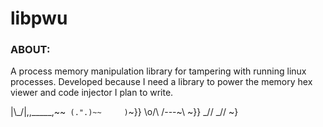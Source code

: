 # libpwu

### ABOUT:

A process memory manipulation library for tampering with running linux processes. Developed because I need a library to power the memory hex viewer and code injector I plan to write.

|\\_/|,,_____,~~`
(.".)~~     )`~}}
 \o/\ /---~\\ ~}}
   _//    _// ~}
